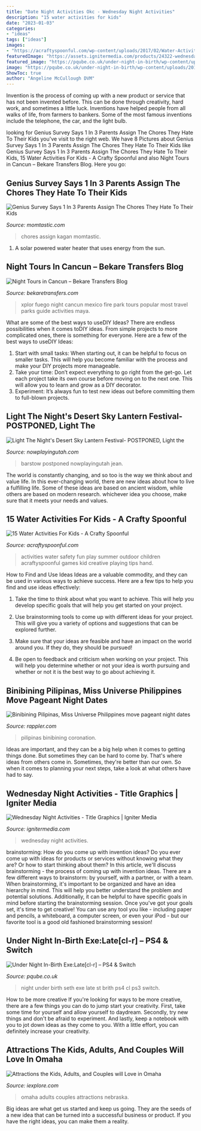 ```yaml
---
title: "Date Night Activities Okc - Wednesday Night Activities"
description: "15 water activities for kids"
date: "2023-01-03"
categories:
- "ideas"
tags: ["ideas"]
images:
- "https://acraftyspoonful.com/wp-content/uploads/2017/02/Water-Activities-Kids-Will-Love.png"
featuredImage: "https://assets.ignitermedia.com/products/24322-wednesday-night-activities/preview/image"
featured_image: "https://pqube.co.uk/under-night-in-birth/wp-content/uploads/2017/09/seth.jpg"
image: "https://pqube.co.uk/under-night-in-birth/wp-content/uploads/2017/09/seth.jpg"
ShowToc: true
author: "Angeline McCullough DVM"
---
```



Invention is the process of coming up with a new product or service that has not been invented before. This can be done through creativity, hard work, and sometimes a little luck. Inventions have helped people from all walks of life, from farmers to bankers. Some of the most famous inventions include the telephone, the car, and the light bulb.

	

		
looking for Genius Survey Says 1 In 3 Parents Assign The Chores They Hate To Their Kids you've visit to the right web. We have 8 Pictures about Genius Survey Says 1 In 3 Parents Assign The Chores They Hate To Their Kids like Genius Survey Says 1 In 3 Parents Assign The Chores They Hate To Their Kids, 15 Water Activities For Kids - A Crafty Spoonful and also Night Tours in Cancun – Bekare Transfers Blog. Here you go:
		
    
## Genius Survey Says 1 In 3 Parents Assign The Chores They Hate To Their Kids

<img loading=lazy src="https://cdn-www.momtastic.com/assets/uploads/2021/03/chores-for-kids-640x426.jpg" onerror="this.onerror=null;this.src='https://tse2.mm.bing.net/th?id=OIP.s7RVZM87Ot5WEgjPOWZtBwHaE7&amp;pid=15.1';" alt="Genius Survey Says 1 In 3 Parents Assign The Chores They Hate To Their Kids">

_Source: momtastic.com_

>chores assign kagan momtastic. 

	

1. A solar powered water heater that uses energy from the sun.

    
## Night Tours In Cancun – Bekare Transfers Blog

<img loading=lazy src="http://www.bekaretransfers.com/blog/wp-content/uploads/2017/08/Xplor-Park-Fire-night-tour.jpg" onerror="this.onerror=null;this.src='https://tse4.mm.bing.net/th?id=OIP.vzSQ15UjQ36ixauPzhBlzAHaH2&amp;pid=15.1';" alt="Night Tours in Cancun – Bekare Transfers Blog">

_Source: bekaretransfers.com_

>xplor fuego night cancun mexico fire park tours popular most travel parks guide activities maya. 

	

What are some of the best ways to useDIY Ideas?
There are endless possibilities when it comes toDIY ideas. From simple projects to more complicated ones, there is something for everyone. Here are a few of the best ways to useDIY Ideas: 
1. Start with small tasks: When starting out, it can be helpful to focus on smaller tasks. This will help you become familiar with the process and make your DIY projects more manageable. 
2. Take your time: Don’t expect everything to go right from the get-go. Let each project take its own course before moving on to the next one. This will allow you to learn and grow as a DIY decorator. 
3. Experiment: It’s always fun to test new ideas out before committing them to full-blown projects.

    
## Light The Night&#039;s Desert Sky Lantern Festival- POSTPONED, Light The

<img loading=lazy src="https://www.nowplayingutah.com/wp-content/uploads/sites/www.nowplayingutah.com/images/2020/07/event-featured-Salt-Lake-City-Sky-Lantern-Festival-By-Light-The-Night-1595616377-768x432.jpg" onerror="this.onerror=null;this.src='https://tse3.mm.bing.net/th?id=OIP.23QcHVw2foOKL568tDVQAwHaEK&amp;pid=15.1';" alt="Light The Night&#039;s Desert Sky Lantern Festival- POSTPONED, Light the">

_Source: nowplayingutah.com_

>barstow postponed nowplayingutah jean. 

	

The world is constantly changing, and so too is the way we think about and value life. In this ever-changing world, there are new ideas about how to live a fulfilling life. Some of these ideas are based on ancient wisdom, while others are based on modern research. whichever idea you choose, make sure that it meets your needs and values.

    
## 15 Water Activities For Kids - A Crafty Spoonful

<img loading=lazy src="https://acraftyspoonful.com/wp-content/uploads/2017/02/Water-Activities-Kids-Will-Love.png" onerror="this.onerror=null;this.src='https://tse1.mm.bing.net/th?id=OIP.usPUv4Rm2maXZeQ69nndcwHaO0&amp;pid=15.1';" alt="15 Water Activities For Kids - A Crafty Spoonful">

_Source: acraftyspoonful.com_

>activities water safety fun play summer outdoor children acraftyspoonful games kid creative playing tips hand. 

	

How to Find and Use Ideas
Ideas are a valuable commodity, and they can be used in various ways to achieve success. Here are a few tips to help you find and use ideas effectively:
1. Take the time to think about what you want to achieve. This will help you develop specific goals that will help you get started on your project.

2. Use brainstorming tools to come up with different ideas for your project. This will give you a variety of options and suggestions that can be explored further.

3. Make sure that your ideas are feasible and have an impact on the world around you. If they do, they should be pursued!

4. Be open to feedback and criticism when working on your project. This will help you determine whether or not your idea is worth pursuing and whether or not it is the best way to go about achieving it.

    
## Binibining Pilipinas, Miss Universe Philippines Move Pageant Night Dates

<img loading=lazy src="https://assets2.rappler.com/C6965FC179534E97B3CC676BBFF1599A/img/2D74F4FAB3F247CCA9713C316638F78E/bbph-msu.jpg" onerror="this.onerror=null;this.src='https://tse4.mm.bing.net/th?id=OIP.qCPWyqALDPTbK_AtvX_DQQHaEK&amp;pid=15.1';" alt="Binibining Pilipinas, Miss Universe Philippines move pageant night dates">

_Source: rappler.com_

>pilipinas binibining coronation. 

	

Ideas are important, and they can be a big help when it comes to getting things done. But sometimes they can be hard to come by. That's where ideas from others come in. Sometimes, they're better than our own. So when it comes to planning your next steps, take a look at what others have had to say.

    
## Wednesday Night Activities - Title Graphics | Igniter Media

<img loading=lazy src="https://assets.ignitermedia.com/products/24322-wednesday-night-activities/preview/image" onerror="this.onerror=null;this.src='https://tse1.mm.bing.net/th?id=OIP.koGe_4ssUDnb-yt_H7oUBgHaEK&amp;pid=15.1';" alt="Wednesday Night Activities - Title Graphics | Igniter Media">

_Source: ignitermedia.com_

>wednesday night activities. 

	

brainstorming: How do you come up with invention ideas?
Do you ever come up with ideas for products or services without knowing what they are? Or how to start thinking about them? In this article, we'll discuss brainstorming - the process of coming up with invention ideas.
There are a few different ways to brainstorm: by yourself, with a partner, or with a team. When brainstorming, it's important to be organized and have an idea hierarchy in mind. This will help you better understand the problem and potential solutions. Additionally, it can be helpful to have specific goals in mind before starting the brainstorming session. Once you've got your goals set, it's time to get creative! You can use any tool you like - including paper and pencils, a whiteboard, a computer screen, or even your iPod - but our favorite tool is a good old fashioned brainstorming session!

    
## Under Night In-Birth Exe:Late[cl-r] – PS4 &amp; Switch

<img loading=lazy src="https://pqube.co.uk/under-night-in-birth/wp-content/uploads/2017/09/seth.jpg" onerror="this.onerror=null;this.src='https://tse3.mm.bing.net/th?id=OIP.USyMIPg_a9kL9gehcrUs6QHaHa&amp;pid=15.1';" alt="Under Night In-Birth Exe:Late[cl-r] – PS4 &amp; Switch">

_Source: pqube.co.uk_

>night under birth seth exe late st brith ps4 cl ps3 switch. 

	

How to be more creative
If you're looking for ways to be more creative, there are a few things you can do to jump start your creativity. First, take some time for yourself and allow yourself to daydream. Secondly, try new things and don't be afraid to experiment. And lastly, keep a notebook with you to jot down ideas as they come to you. With a little effort, you can definitely increase your creativity.

    
## Attractions The Kids, Adults, And Couples Will Love In Omaha

<img loading=lazy src="https://s3.amazonaws.com/iexplore_web/images/assets/000/001/184/original/med_hi_old_market.jpg?1435798954" onerror="this.onerror=null;this.src='https://tse4.mm.bing.net/th?id=OIP.9HbnlzSCiJ_pNuJdIvTr_gHaFU&amp;pid=15.1';" alt="Attractions the Kids, Adults, and Couples will Love in Omaha">

_Source: iexplore.com_

>omaha adults couples attractions nebraska. 

	

Big ideas are what get us started and keep us going. They are the seeds of a new idea that can be turned into a successful business or product. If you have the right ideas, you can make them a reality.

